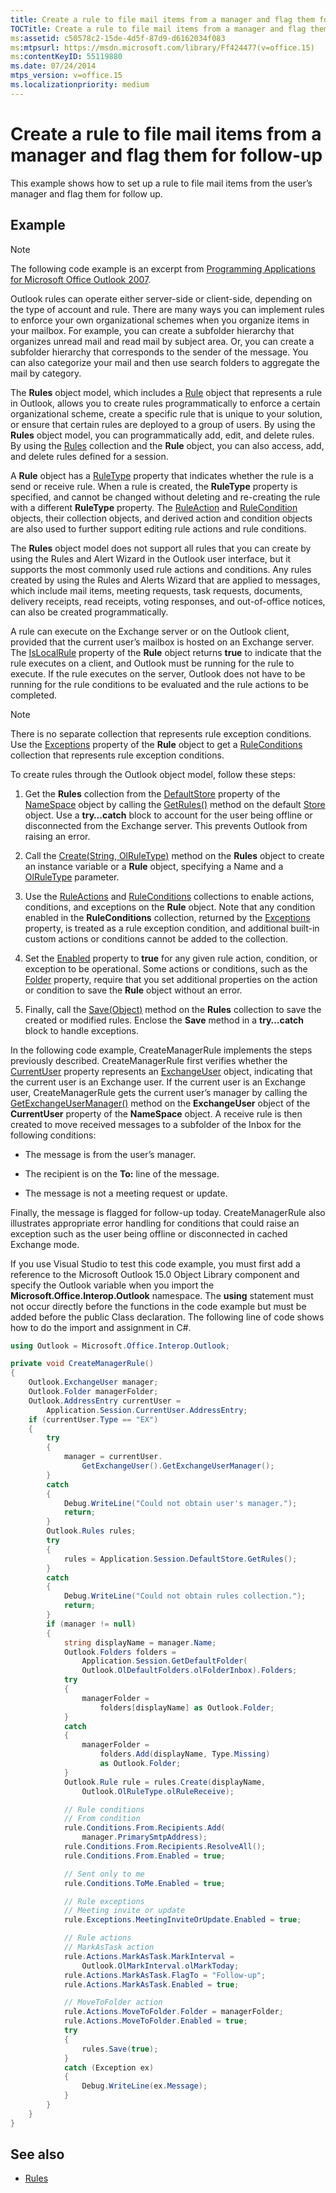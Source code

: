 ```yaml
---
title: Create a rule to file mail items from a manager and flag them for follow-up
TOCTitle: Create a rule to file mail items from a manager and flag them for follow-up
ms:assetid: c50578c2-15de-4d5f-87d9-d6162034f083
ms:mtpsurl: https://msdn.microsoft.com/library/Ff424477(v=office.15)
ms:contentKeyID: 55119880
ms.date: 07/24/2014
mtps_version: v=office.15
ms.localizationpriority: medium
---
```


# Create a rule to file mail items from a manager and flag them for follow-up

This example shows how to set up a rule to file mail items from the user’s manager and flag them for follow up.

## Example

> [!NOTE] 
> The following code example is an excerpt from [Programming Applications for Microsoft Office Outlook 2007](https://www.amazon.com/gp/product/0735622493?ie=UTF8&tag=msmsdn-20&linkCode=as2&camp=1789&creative=9325&creativeASIN=0735622493).

Outlook rules can operate either server-side or client-side, depending on the type of account and rule. There are many ways you can implement rules to enforce your own organizational schemes when you organize items in your mailbox. For example, you can create a subfolder hierarchy that organizes unread mail and read mail by subject area. Or, you can create a subfolder hierarchy that corresponds to the sender of the message. You can also categorize your mail and then use search folders to aggregate the mail by category.

The **Rules** object model, which includes a [Rule](https://msdn.microsoft.com/library/bb647152\(v=office.15\)) object that represents a rule in Outlook, allows you to create rules programmatically to enforce a certain organizational scheme, create a specific rule that is unique to your solution, or ensure that certain rules are deployed to a group of users. By using the **Rules** object model, you can programmatically add, edit, and delete rules. By using the [Rules](https://msdn.microsoft.com/library/bb622788\(v=office.15\)) collection and the **Rule** object, you can also access, add, and delete rules defined for a session. 

A **Rule** object has a [RuleType](https://msdn.microsoft.com/library/bb645613\(v=office.15\)) property that indicates whether the rule is a send or receive rule. When a rule is created, the **RuleType** property is specified, and cannot be changed without deleting and re-creating the rule with a different **RuleType** property. The [RuleAction](https://msdn.microsoft.com/library/bb644297\(v=office.15\)) and [RuleCondition](https://msdn.microsoft.com/library/bb612469\(v=office.15\)) objects, their collection objects, and derived action and condition objects are also used to further support editing rule actions and rule conditions.

The **Rules** object model does not support all rules that you can create by using the Rules and Alert Wizard in the Outlook user interface, but it supports the most commonly used rule actions and conditions. Any rules created by using the Rules and Alerts Wizard that are applied to messages, which include mail items, meeting requests, task requests, documents, delivery receipts, read receipts, voting responses, and out-of-office notices, can also be created programmatically.

A rule can execute on the Exchange server or on the Outlook client, provided that the current user’s mailbox is hosted on an Exchange server. The [IsLocalRule](https://msdn.microsoft.com/library/bb647386\(v=office.15\)) property of the **Rule** object returns **true** to indicate that the rule executes on a client, and Outlook must be running for the rule to execute. If the rule executes on the server, Outlook does not have to be running for the rule conditions to be evaluated and the rule actions to be completed.

> [!NOTE]
> There is no separate collection that represents rule exception conditions. Use the [Exceptions](https://docs.microsoft.com/dotnet/api/microsoft.office.interop.outlook._rule.exceptions) property of the **Rule** object to get a [RuleConditions](https://docs.microsoft.com/dotnet/api/microsoft.office.interop.outlook.ruleconditions) collection that represents rule exception conditions.

To create rules through the Outlook object model, follow these steps:

1.  Get the **Rules** collection from the [DefaultStore](https://msdn.microsoft.com/library/bb623164\(v=office.15\)) property of the [NameSpace](https://msdn.microsoft.com/library/bb645857\(v=office.15\)) object by calling the [GetRules()](https://msdn.microsoft.com/library/bb609979\(v=office.15\)) method on the default [Store](https://msdn.microsoft.com/library/bb609139\(v=office.15\)) object. Use a **try…catch** block to account for the user being offline or disconnected from the Exchange server. This prevents Outlook from raising an error.

2.  Call the [Create(String, OlRuleType)](https://msdn.microsoft.com/library/bb643857\(v=office.15\)) method on the **Rules** object to create an instance variable or a **Rule** object, specifying a Name and a [OlRuleType](https://msdn.microsoft.com/library/bb645776\(v=office.15\)) parameter.

3.  Use the [RuleActions](https://msdn.microsoft.com/library/bb610113\(v=office.15\)) and [RuleConditions](https://msdn.microsoft.com/library/bb610965\(v=office.15\)) collections to enable actions, conditions, and exceptions on the **Rule** object. Note that any condition enabled in the **RuleConditions** collection, returned by the [Exceptions](https://msdn.microsoft.com/library/bb609880\(v=office.15\)) property, is treated as a rule exception condition, and additional built-in custom actions or conditions cannot be added to the collection.

4.  Set the [Enabled](https://msdn.microsoft.com/library/bb609147\(v=office.15\)) property to **true** for any given rule action, condition, or exception to be operational. Some actions or conditions, such as the [Folder](https://msdn.microsoft.com/library/bb646755\(v=office.15\)) property, require that you set additional properties on the action or condition to save the **Rule** object without an error.

5.  Finally, call the [Save(Object)](https://msdn.microsoft.com/library/bb610738\(v=office.15\)) method on the **Rules** collection to save the created or modified rules. Enclose the **Save** method in a **try…catch** block to handle exceptions.

In the following code example, CreateManagerRule implements the steps previously described. CreateManagerRule first verifies whether the [CurrentUser](https://msdn.microsoft.com/library/bb622574\(v=office.15\)) property represents an [ExchangeUser](https://msdn.microsoft.com/library/bb609574\(v=office.15\)) object, indicating that the current user is an Exchange user. If the current user is an Exchange user, CreateManagerRule gets the current user’s manager by calling the [GetExchangeUserManager()](https://msdn.microsoft.com/library/bb646656\(v=office.15\)) method on the **ExchangeUser** object of the **CurrentUser** property of the **NameSpace** object. A receive rule is then created to move received messages to a subfolder of the Inbox for the following conditions:

- The message is from the user’s manager.

- The recipient is on the **To:** line of the message.

- The message is not a meeting request or update.

Finally, the message is flagged for follow-up today. CreateManagerRule also illustrates appropriate error handling for conditions that could raise an exception such as the user being offline or disconnected in cached Exchange mode.

If you use Visual Studio to test this code example, you must first add a reference to the Microsoft Outlook 15.0 Object Library component and specify the Outlook variable when you import the **Microsoft.Office.Interop.Outlook** namespace. The **using** statement must not occur directly before the functions in the code example but must be added before the public Class declaration. The following line of code shows how to do the import and assignment in C\#.

```csharp
using Outlook = Microsoft.Office.Interop.Outlook;
```


```csharp
private void CreateManagerRule()
{
    Outlook.ExchangeUser manager;
    Outlook.Folder managerFolder;
    Outlook.AddressEntry currentUser =
        Application.Session.CurrentUser.AddressEntry;
    if (currentUser.Type == "EX")
    {
        try
        {
            manager = currentUser.
                GetExchangeUser().GetExchangeUserManager();
        }
        catch
        {
            Debug.WriteLine("Could not obtain user's manager.");
            return;
        }
        Outlook.Rules rules;
        try
        {
            rules = Application.Session.DefaultStore.GetRules();
        }
        catch
        {
            Debug.WriteLine("Could not obtain rules collection.");
            return;
        }
        if (manager != null)
        {
            string displayName = manager.Name;
            Outlook.Folders folders =
                Application.Session.GetDefaultFolder(
                Outlook.OlDefaultFolders.olFolderInbox).Folders;
            try
            {
                managerFolder =
                    folders[displayName] as Outlook.Folder;
            }
            catch
            {
                managerFolder =
                    folders.Add(displayName, Type.Missing)
                    as Outlook.Folder;
            }
            Outlook.Rule rule = rules.Create(displayName,
                Outlook.OlRuleType.olRuleReceive);

            // Rule conditions
            // From condition
            rule.Conditions.From.Recipients.Add(
                manager.PrimarySmtpAddress);
            rule.Conditions.From.Recipients.ResolveAll();
            rule.Conditions.From.Enabled = true;

            // Sent only to me
            rule.Conditions.ToMe.Enabled = true;

            // Rule exceptions
            // Meeting invite or update
            rule.Exceptions.MeetingInviteOrUpdate.Enabled = true;

            // Rule actions
            // MarkAsTask action
            rule.Actions.MarkAsTask.MarkInterval =
                Outlook.OlMarkInterval.olMarkToday;
            rule.Actions.MarkAsTask.FlagTo = "Follow-up";
            rule.Actions.MarkAsTask.Enabled = true;

            // MoveToFolder action
            rule.Actions.MoveToFolder.Folder = managerFolder;
            rule.Actions.MoveToFolder.Enabled = true;
            try
            {
                rules.Save(true);
            }
            catch (Exception ex)
            {
                Debug.WriteLine(ex.Message);
            }
        }
    }
}
```

## See also

- [Rules](rules.md)

